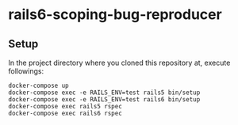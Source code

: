 # rails6-scoping-bug-reproducer

## Setup

In the project directory where you cloned this repository at, execute followings:

```
docker-compose up
docker-compose exec -e RAILS_ENV=test rails5 bin/setup
docker-compose exec -e RAILS_ENV=test rails6 bin/setup
docker-compose exec rails5 rspec
docker-compose exec rails6 rspec
```
